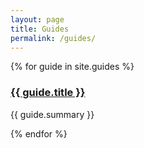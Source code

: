 ```yaml
---
layout: page
title: Guides
permalink: /guides/
---
```


{% for guide in site.guides %}
  <h3>
    <a href="{{ guide.url }}">
      {{ guide.title }}
    </a>
  </h3>
  <p>
    {{ guide.summary }}
  </p>
{% endfor %}